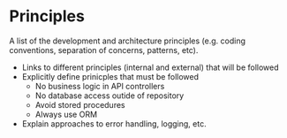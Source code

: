 # Principles

A list of the development and architecture principles (e.g. coding conventions, separation of concerns, patterns, etc).

- Links to different principles (internal and external) that will be followed
- Explicitly define prinicples that must be followed
    - No business logic in API controllers
    - No database access outide of repository
    - Avoid stored procedures
    - Always use ORM
- Explain approaches to error handling, logging, etc.
